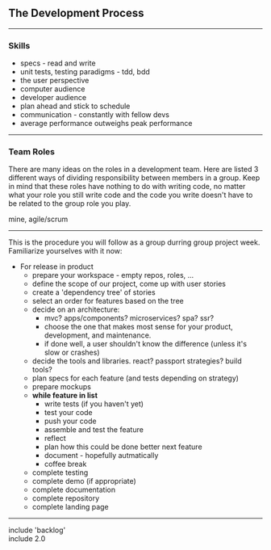 ## The Development Process  
___  
### Skills  
* specs  - read and write  
* unit tests, testing paradigms - tdd, bdd  
* the user perspective  
* computer audience 
* developer audience  
* plan ahead and stick to schedule  
* communication - constantly with fellow devs  
* average performance outweighs peak performance  
___  
### Team Roles

There are many ideas on the roles in a development team.  Here are listed 3 different ways of dividing responsibility between members in a group.  Keep in mind that these roles have nothing to do with writing code, no matter what your role you still write code and the code you write doesn't have to be related to the group role you play.

mine, agile/scrum
___
This is the procedure you will follow as a group durring group project week. Familiarize yourselves with it now:

* For release in product
  * prepare your workspace - empty repos, roles, ...
  * define the scope of our project, come up with user stories
  * create a 'dependency tree' of stories
  * select an order for features based on the tree  
  * decide on an architecture:  
    * mvc? apps/components? microservices? spa? ssr?  
    * choose the one that makes most sense for your product, development, and maintenance. 
    * if done well, a user shouldn't know the difference (unless it's slow or crashes)  
  * decide the tools and libraries.  react? passport strategies? build tools?
  * plan specs for each feature (and tests depending on strategy)  
  * prepare mockups  
  * __while feature in list__  
    * write tests (if you haven't yet)  
    * test your code
    * push your code
    * assemble and test the feature
    * reflect
    * plan how this could be done better next feature
    * document - hopefully autmatically
    * coffee break
  * complete testing
  * complete demo (if appropriate)
  * complete documentation
  * complete repository
  * complete landing page

-----------

include 'backlog'  
include 2.0